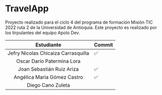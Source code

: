 # TravelApp
Proyecto realizado para el ciclo 4 del programa de formación Misión TIC 2022 ruta 2 de la Universidad de Antioquia. Este proyecto es realizado por los tirpulantes del equipo Apolo Dev.

|            Estudiante               | Commit  |
|:-----------------------------------:|---------|
|Jefry Nicolas Chicaiza Carrasquilla  |    ✅   |
|Oscar Darío Patermina Lora             |       |
|Joan Sebastián Ruiz Ariza            |  ✅   |
|Angélica Maria Gómez Castro          |  ✅   |
|Diego Cano Zuleta                    |       |
